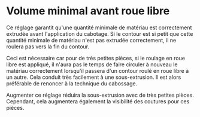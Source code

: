 Volume minimal avant roue libre
===

Ce réglage garantit qu'une quantité minimale de matériau est correctement extrudée avant l'application du cabotage. Si le contour est si petit que cette quantité minimale de matériau n'est pas extrudée correctement, il ne roulera pas vers la fin du contour.

Ceci est nécessaire car pour de très petites pièces, si le roulage en roue libre est appliqué, il n'aura pas le temps de faire circuler à nouveau le matériau correctement lorsqu'il passera d'un contour roulé en roue libre à un autre. Cela conduit très facilement à une sous-extrusion. Il est alors préférable de renoncer à la technique du cabossage.

Augmenter ce réglage réduira la sous-extrusion avec de très petites pièces. Cependant, cela augmentera également la visibilité des coutures pour ces pièces.
